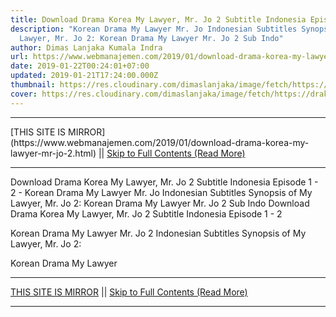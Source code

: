 ```yaml
---
title: Download Drama Korea My Lawyer, Mr. Jo 2 Subtitle Indonesia Episode 1 - 2
description: "Korean Drama My Lawyer Mr. Jo Indonesian Subtitles Synopsis of My
  Lawyer, Mr. Jo 2: Korean Drama My Lawyer Mr. Jo 2 Sub Indo"
author: Dimas Lanjaka Kumala Indra
url: https://www.webmanajemen.com/2019/01/download-drama-korea-my-lawyer-mr-jo-2.html
date: 2019-01-22T00:24:01+07:00
updated: 2019-01-21T17:24:00.000Z
thumbnail: https://res.cloudinary.com/dimaslanjaka/image/fetch/https://drakorstation.com/wp-content/uploads/2019/01/My-Lawyer-Mr.-Jo-2-Subtitle-Indonesia.jpg
cover: https://res.cloudinary.com/dimaslanjaka/image/fetch/https://drakorstation.com/wp-content/uploads/2019/01/My-Lawyer-Mr.-Jo-2-Subtitle-Indonesia.jpg
---
```


<hr/> [THIS SITE IS MIRROR](https://www.webmanajemen.com/2019/01/download-drama-korea-my-lawyer-mr-jo-2.html) || <a href="https://www.webmanajemen.com/2019/01/download-drama-korea-my-lawyer-mr-jo-2.html" rel="follow" class="button" id="read-more">Skip to Full Contents (Read More)</a> <hr/> Download Drama Korea My Lawyer, Mr. Jo 2 Subtitle Indonesia Episode 1 - 2 - Korean Drama My Lawyer Mr. Jo Indonesian Subtitles Synopsis of My Lawyer, Mr. Jo 2: Korean Drama My Lawyer Mr. Jo 2 Sub Indo Download Drama Korea My Lawyer, Mr. Jo 2 Subtitle Indonesia Episode 1 - 2
  
  
 Korean Drama My Lawyer Mr.  Jo 2 Indonesian Subtitles 
  Synopsis of My Lawyer, Mr.  Jo 2: 
  
  Korean Drama My Lawyer <hr/> [THIS SITE IS MIRROR](https://www.webmanajemen.com/2019/01/download-drama-korea-my-lawyer-mr-jo-2.html) || <a href="https://www.webmanajemen.com/2019/01/download-drama-korea-my-lawyer-mr-jo-2.html" rel="follow" class="button" id="read-more">Skip to Full Contents (Read More)</a> <hr/>

<script>
    if (location.host.includes('dimaslanjaka12')) {
      location.replace('https://www.webmanajemen.com/2019/01/download-drama-korea-my-lawyer-mr-jo-2.html');
    }
  </script>